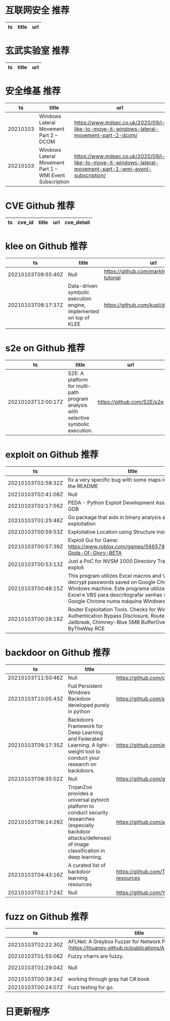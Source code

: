 # 互联网安全 推荐
| ts | title | url| 
| --- | --- | ---| 


# 玄武实验室 推荐
| ts | title | url| 
| --- | --- | ---| 


# 安全维基 推荐
| ts | title | url| 
| --- | --- | ---| 
| 20210103 | Windows Lateral Movement Part 2 – DCOM | https://www.mdsec.co.uk/2020/09/i-like-to-move-it-windows-lateral-movement-part-2-dcom/| 
| 20210103 | Windows Lateral Movement Part 1 – WMI Event Subscription | https://www.mdsec.co.uk/2020/09/i-like-to-move-it-windows-lateral-movement-part-1-wmi-event-subscription/| 


# CVE Github 推荐
| ts | cve_id | title | url | cve_detail| 
| --- | --- | --- | --- | ---| 


# klee on Github 推荐
| ts | title | url | stars | forks| 
| --- | --- | --- | --- | ---| 
| 20210103T09:55:40Z | Null | https://github.com/markhakansson/klee-tutorial | 0 | 0| 
| 20210103T08:17:37Z | Data-driven symbolic execution engine, implemented on top of KLEE | https://github.com/kupl/dd-klee | 0 | 1| 


# s2e on Github 推荐
| ts | title | url | stars | forks| 
| --- | --- | --- | --- | ---| 
| 20210103T12:00:17Z | S2E: A platform for multi-path program analysis with selective symbolic execution. | https://github.com/S2E/s2e | 85 | 22| 


# exploit on Github 推荐
| ts | title | url | stars | forks| 
| --- | --- | --- | --- | ---| 
| 20210103T02:58:32Z | fix a very specific bug with some maps in TF2 - see the README | https://github.com/sapphonie/fix-trigger-exploits-tf2 | 0 | 0| 
| 20210103T02:41:08Z | Null | https://github.com/brerodrigues/exploit_drafts | 0 | 0| 
| 20210103T02:17:56Z | PEDA - Python Exploit Development Assistance for GDB | https://github.com/longld/peda | 4383 | 720| 
| 20210103T01:25:48Z | Go package that aids in binary analysis and exploitation | https://github.com/zznop/sploit | 144 | 17| 
| 20210103T00:59:53Z | Exploitative Location using Structure inside Aisles  | https://github.com/karry3775/Elsia_ws | 0 | 0| 
| 20210103T00:57:39Z | Exploit Gui for Game: https://www.roblox.com/games/5665787539/Relics-Gods-Of-Glory-BETA | https://github.com/DohmBoyOG/Gods-of-Glory-GUI | 0 | 0| 
| 20210103T00:53:13Z | Just a PoC for NVSM 1000 Directory Transversal exploit | https://github.com/AndreLMe/PoC-NVSM-1000 | 0 | 0| 
| 20210103T00:48:15Z | This program utilizes Excel macros and VBS to decrypt passwords saved on Google Chrome in a Windows machine. Este programa utiliza macros do Excel e VBS para descritografar senhas salvas no Google Chrome numa máquina Windows.  | https://github.com/joaopedrordepaiva/MacroExploit | 0 | 0| 
| 20210103T00:28:18Z | Router Exploitation Tools. Checks for WinBox Authentication Bypass Disclosure, RouterOS Jailbreak, Chimney-Blue SMB BufferOverflow & ByTheWay RCE | https://github.com/s1l3nt78/MkCheck | 53 | 16| 


# backdoor on Github 推荐
| ts | title | url | stars | forks| 
| --- | --- | --- | --- | ---| 
| 20210103T11:50:46Z | Null | https://github.com/cv1002/SoftwareProjectManagerBackdoor | 1 | 5| 
| 20210103T10:05:43Z | Fud Persistent Windows Backdoor developed purely in python | https://github.com/swagkarna/Chuvi-Botnet | 1 | 0| 
| 20210103T09:17:35Z | Backdoors Framework for Deep Learning and Federated Learning. A light-weight tool to conduct your research on backdoors. | https://github.com/ebagdasa/backdoors101 | 41 | 7| 
| 20210103T08:35:02Z | Null | https://github.com/grsoratoor/BackdoorBot | 0 | 0| 
| 20210103T06:14:29Z | TrojanZoo provides a universal pytorch platform to conduct security researches (especially backdoor attacks/defenses) of image classification in deep learning. | https://github.com/ain-soph/trojanzoo | 19 | 3| 
| 20210103T04:43:16Z | A curated list of backdoor learning resources | https://github.com/THUYimingLi/backdoor-learning-resources | 139 | 20| 
| 20210103T02:17:24Z | Null | https://github.com/Yunolay/jpg-backdoor | 0 | 0| 


# fuzz on Github 推荐
| ts | title | url | stars | forks| 
| --- | --- | --- | --- | ---| 
| 20210103T02:22:30Z | AFLNet: A Greybox Fuzzer for Network Protocols (https://thuanpv.github.io/publications/AFLNet_ICST20.pdf) | https://github.com/aflnet/aflnet | 345 | 53| 
| 20210103T01:55:06Z | Fuzzy charrs are fuzzy. | https://github.com/marenubium87/FuzzyCharr | 0 | 0| 
| 20210103T01:29:04Z | Null | https://github.com/VansQ1251/fuzzy-I-to-disco | 0 | 0| 
| 20210103T00:38:24Z | working through gray hat C# book | https://github.com/marbilher/fuzzing | 0 | 0| 
| 20210103T00:24:07Z | Fuzz testing for go. | https://github.com/google/gofuzz | 943 | 91| 



# 日更新程序

